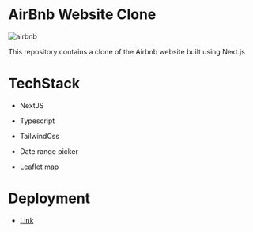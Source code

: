
# AirBnb Website Clone

![airbnb](https://github.com/ytijani/cloneAirbnb/assets/64647918/5f7ce176-2983-4a7f-943c-aa9c43880fd9)

This repository contains a clone of the Airbnb website built using Next.js

# TechStack

- NextJS

- Typescript

- TailwindCss

- Date range picker

- Leaflet map

# Deployment

- [Link](https://myairbnclone.vercel.app/)
